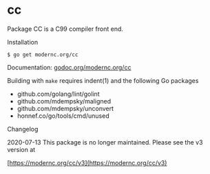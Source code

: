 # cc

Package CC is a C99 compiler front end.

Installation

    $ go get modernc.org/cc


Documentation: [godoc.org/modernc.org/cc](http://godoc.org/modernc.org/cc)


Building with `make` requires indent(1) and the following Go packages

* github.com/golang/lint/golint
* github.com/mdempsky/maligned
* github.com/mdempsky/unconvert
* honnef.co/go/tools/cmd/unused


Changelog

2020-07-13 This package is no longer maintained. Please see the v3 version at

[https://modernc.org/cc/v3](https://modernc.org/cc/v3)
